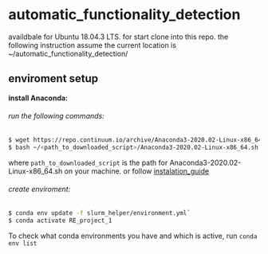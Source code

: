 # automatic_functionality_detection

availdbale for  Ubuntu 18.04.3 LTS.
for start clone into this repo. the following instruction assume the current location is ~/automatic_functionality_detection/

## enviroment setup
**install Anaconda:**
###### run the following commands:
```sh
$ wget https://repo.continuum.io/archive/Anaconda3-2020.02-Linux-x86_64.sh
$ bash ~/<path_to_downloaded_script>/Anaconda3-2020.02-Linux-x86_64.sh
```
where `path_to_downloaded_script` is the path for Anaconda3-2020.02-Linux-x86_64.sh on your machine. or follow [instalation_guide](https://docs.anaconda.com/anaconda/install/linux/)

###### create enviroment:
```sh
$ conda env update -f slurm_helper/environment.yml`
$ conda activate RE_project_1
```
To check what conda environments you have and which is active, run
`conda env list`


